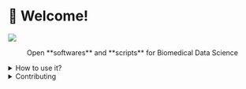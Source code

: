 # 👋 Welcome!

![](logo/BDC\_logo.png)

<p style="text-align: center;">Open **softwares** and **scripts** for Biomedical Data Science</p>

<details>

<summary>How to use it?</summary>

Follow the steps in [Access the Biomedical Data Center](broken-reference).

</details>

<details>

<summary>Contributing</summary>

If you want to contribute changes, start a new change request and submit it for review.

</details>
